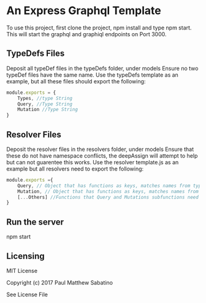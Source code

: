 # An Express Graphql Template

To use this project, first clone the project, npm install and type npm start.
This will start the graphql and graphiql endpoints on Port 3000.

## TypeDefs Files

Deposit all typeDef files in the typeDefs folder, under models
Ensure no two typeDef files have the same name.
Use the typeDefs template as an example, but all these files should export the following: 

```javascript
module.exports = {
    Types, //type String
    Query, //Type String
    Mutation //Type String
}
```

## Resolver Files

Deposit the resolver files in the resolvers folder, under models
Ensure that these do not have namespace conflicts, the deepAssign will attempt to help
but can not guarentee this works.  Use the resolver template.js as an example but all resolvers need to export the following:

```javascript
module.exports ={
    Query, // Object that has functions as keys, matches names from typeDefs file
    Mutation, // Object that has functions as keys, matches names from typeDefs file
    [...Others] //Functions that Query and Mutations subfunctions need
}
```

## Run the server

npm start

## Licensing

MIT License

Copyright (c) 2017 Paul Matthew Sabatino

See License File